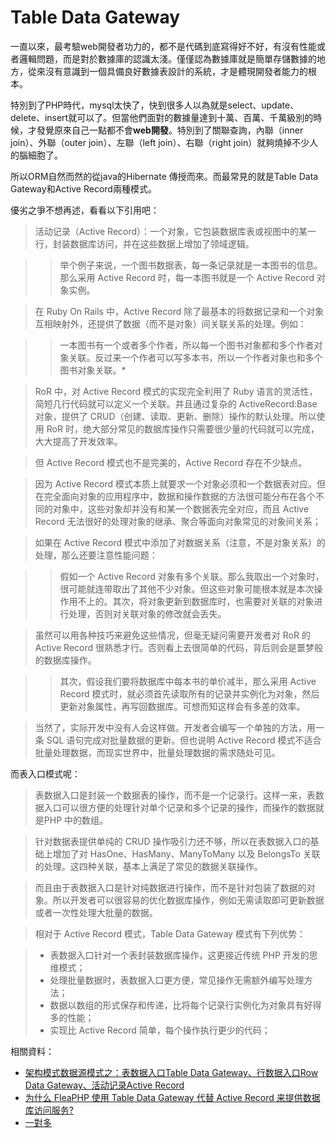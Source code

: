 # Table Data Gateway

一直以來，最考驗web開發者功力的，都不是代碼到底寫得好不好，有沒有性能或者邏輯問題，而是對於數據庫的認識太淺。僅僅認為數據庫就是簡單存儲數據的地方，從來沒有意識到一個具備良好數據表設計的系統，才是體現開發者能力的根本。

特別到了PHP時代，mysql太快了，快到很多人以為就是select、update、delete、insert就可以了。但當他們面對的數據量達到十萬、百萬、千萬級別的時候，才發覺原來自己一點都不會**web開發**。特別到了關聯查詢，內聯（inner join）、外聯（outer join）、左聯（left join）、右聯（right join）就夠燒掉不少人的腦細胞了。

所以ORM自然而然的從java的Hibernate 傳授而來。而最常見的就是Table Data Gateway和Active Record兩種模式。

優劣之爭不想再述，看看以下引用吧：

> 活动记录（Active Record）：一个对象，它包装数据库表或视图中的某一行，封装数据库访问，并在这些数据上增加了领域逻辑。

> > 举个例子来说，一个图书数据表，每一条记录就是一本图书的信息。那么采用 Active Record 时，每一本图书就是一个 Active Record 对象实例。

> 在 Ruby On Rails 中，Active Record 除了最基本的将数据记录和一个对象互相映射外，还提供了数据（而不是对象）间关联关系的处理。例如：

> > 一本图书有一个或者多个作者，所以每一个图书对象都和多个作者对象关联。反过来一个作者可以写多本书，所以一个作者对象也和多个图书对象关联。*

> RoR 中，对 Active Record 模式的实现完全利用了 Ruby 语言的灵活性，简短几行代码就可以定义一个关联。并且通过复杂的 ActiveRecord:Base 对象，提供了 CRUD（创建、读取、更新、删除）操作的默认处理。所以使用 RoR 时，绝大部分常见的数据库操作只需要很少量的代码就可以完成，大大提高了开发效率。

> 但 Active Record 模式也不是完美的，Active Record 存在不少缺点。

> 因为 Active Record 模式本质上就要求一个对象必须和一个数据表对应。但在完全面向对象的应用程序中，数据和操作数据的方法很可能分布在各个不同的对象中，这些对象却并没有和某一个数据表完全对应，而且 Active Record 无法很好的处理对象的继承、聚合等面向对象常见的对象间关系；

> 如果在 Active Record 模式中添加了对数据关系（注意，不是对象关系）的处理，那么还要注意性能问题：

> > 假如一个 Active Record 对象有多个关联。那么我取出一个对象时，很可能就连带取出了其他不少对象。但这些对象可能根本就是本次操作用不上的。其次，将对象更新到数据库时，也需要对关联的对象进行处理，否则对关联对象的修改就会丢失。

> 虽然可以用各种技巧来避免这些情况，但毫无疑问需要开发者对 RoR 的 Active Record 很熟悉才行。否则看上去很简单的代码，背后则会是噩梦般的数据库操作。

> > 其次，假设我们要将数据库中每本书的单价减半，那么采用 Active Record 模式时，就必须首先读取所有的记录并实例化为对象，然后更新对象属性，再写回数据库。可想而知这样会有多差的效率。

> 当然了，实际开发中没有人会这样做。开发者会编写一个单独的方法，用一条 SQL 语句完成对批量数据的更新。但也说明 Active Record 模式不适合批量处理数据，而现实世界中，批量处理数据的需求随处可见。

而表入口模式呢：

> 表数据入口是封装一个数据表的操作，而不是一个记录行。这样一来，表数据入口可以很方便的处理针对单个记录和多个记录的操作，而操作的数据就是PHP 中的数组。

> 针对数据表提供单纯的 CRUD 操作吸引力还不够，所以在表数据入口的基础上增加了对 HasOne、HasMany、ManyToMany 以及 BelongsTo 关联的处理。这四种关联，基本上满足了常见的数据关联操作。

> 而且由于表数据入口是针对纯数据进行操作，而不是针对包装了数据的对象。所以开发者可以很容易的优化数据库操作，例如无需读取即可更新数据或者一次性处理大批量的数据。

> 相对于 Active Record 模式，Table Data Gateway 模式有下列优势：

> * 表数据入口针对一个表封装数据库操作，这更接近传统 PHP 开发的思维模式；
> * 处理批量数据时，表数据入口更方便，常见操作无需额外编写处理方法；
> * 数据以数组的形式保存和传递，比将每个记录行实例化为对象具有好得多的性能；
> * 实现比 Active Record 简单，每个操作执行更少的代码；

相關資料：
* [架构模式数据源模式之：表数据入口Table Data Gateway、行数据入口Row Data Gateway、活动记录Active Record](http://www.lxway.com/615244092.htm)
* [为什么 FleaPHP 使用 Table Data Gateway 代替 Active Record 来提供数据库访问服务?](http://www.blogdaren.com/?post=1095)
* [一對多](http://openhome.cc/Gossip/HibernateGossip/OneToMany.html)